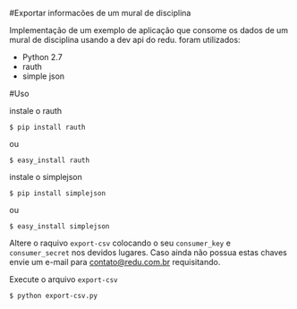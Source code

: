 #Exportar informacões de um mural de disciplina

Implementação de um exemplo de aplicação que consome os dados de um mural de disciplina usando a dev api do redu.
foram utilizados:
- Python 2.7
- rauth
- simple json

#Uso

instale o rauth
```
$ pip install rauth
```
ou 

```
$ easy_install rauth
```

instale o simplejson
```
$ pip install simplejson
```
ou

```
$ easy_install simplejson
```

Altere o raquivo ``export-csv`` colocando o seu ``consumer_key`` e ``consumer_secret`` nos devidos lugares. Caso ainda não possua estas chaves envie um e-mail para contato@redu.com.br requisitando.

Execute o arquivo ``export-csv``

```
$ python export-csv.py
```